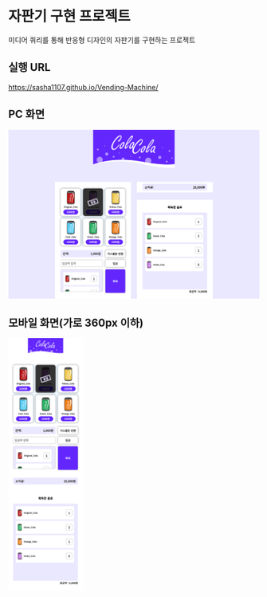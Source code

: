 # 자판기 구현 프로젝트

미디어 쿼리를 통해 반응형 디자인의 자판기를 구현하는 프로젝트

## 실행 URL
https://sasha1107.github.io/Vending-Machine/


## PC 화면
<img src="./doc/preview_pc.png">

## 모바일 화면(가로 360px 이하)
<img src="./doc/preview_mobile.png" width="30%">
